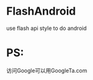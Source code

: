FlashAndroid
============

use flash api style to do android

PS:
============
访问Google可以用GoogleTa.com